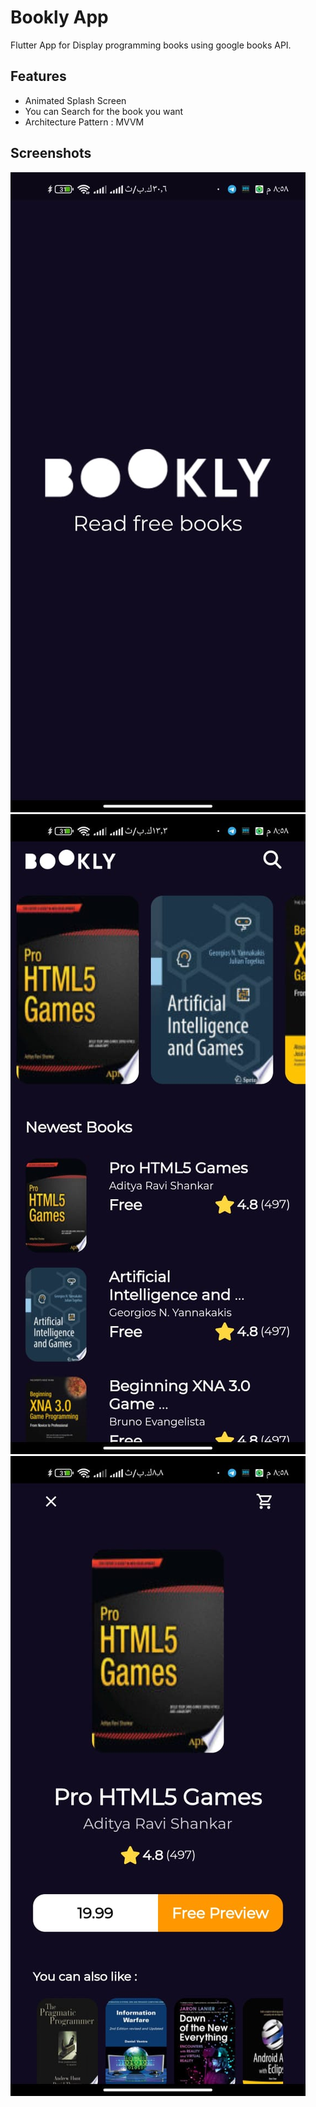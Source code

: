 # Bookly App 

Flutter App for Display programming books using google books API.


## Features

- Animated Splash Screen
- You can Search for the book you want
- Architecture Pattern : MVVM



## Screenshots

![Screenshot](1.jpeg)
![Screenshot](2.jpeg)
![Screenshot](3.jpeg)
